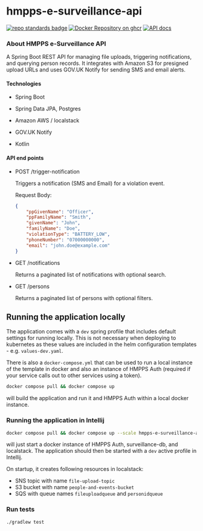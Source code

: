 # hmpps-e-surveillance-api

[![repo standards badge](https://img.shields.io/badge/endpoint.svg?&style=flat&logo=github&url=https%3A%2F%2Foperations-engineering-reports.cloud-platform.service.justice.gov.uk%2Fapi%2Fv1%2Fcompliant_public_repositories%2Fhmpps-e-surveillance-api)](https://operations-engineering-reports.cloud-platform.service.justice.gov.uk/public-report/hmpps-e-surveillance-api "Link to report")
[![Docker Repository on ghcr](https://img.shields.io/badge/ghcr.io-repository-2496ED.svg?logo=docker)](https://ghcr.io/ministryofjustice/hmpps-e-surveillance-api)
[![API docs](https://img.shields.io/badge/API_docs_-view-85EA2D.svg?logo=swagger)](https://hmpps-e-surveillance-api-dev.hmpps.service.justice.gov.uk/webjars/swagger-ui/index.html?configUrl=/v3/api-docs)

### About HMPPS e-Surveillance API

A Spring Boot REST API for managing file uploads, triggering notifications, and querying person records. It integrates with Amazon S3 for presigned upload URLs and uses GOV.UK Notify for sending SMS and email alerts.

#### Technologies

* Spring Boot

* Spring Data JPA, Postgres

* Amazon AWS / localstack

* GOV.UK Notify

* Kotlin

#### API end points

* POST /trigger-notification

    Triggers a notification (SMS and Email) for a violation event.

    Request Body:
    
    ```json
    {
        "ppGivenName": "Officer",
        "ppFamilyName": "Smith",
        "givenName": "John",
        "familyName": "Doe",
        "violationType": "BATTERY_LOW",
        "phoneNumber": "07000000000",
        "email": "john.doe@example.com"
    }

* GET /notifications

  Returns a paginated list of notifications with optional search.


* GET /persons

  Returns a paginated list of persons with optional filters.
  
## Running the application locally

The application comes with a `dev` spring profile that includes default settings for running locally. This is not
necessary when deploying to kubernetes as these values are included in the helm configuration templates -
e.g. `values-dev.yaml`.

There is also a `docker-compose.yml` that can be used to run a local instance of the template in docker and also an
instance of HMPPS Auth (required if your service calls out to other services using a token).

```bash
docker compose pull && docker compose up
```

will build the application and run it and HMPPS Auth within a local docker instance.

### Running the application in Intellij

```bash
docker compose pull && docker compose up --scale hmpps-e-surveillance-api=0
```

will just start a docker instance of HMPPS Auth, surveillance-db, and localstack. The application should then be started with a `dev` active profile
in Intellij.

On startup, it creates following resources in localstack:
* SNS topic with name `file-upload-topic`
* S3 bucket with name `people-and-events-bucket`
* SQS with queue names `fileuploadqueue` and `personidqueue`

### Run tests
```bash
./gradlew test
```
